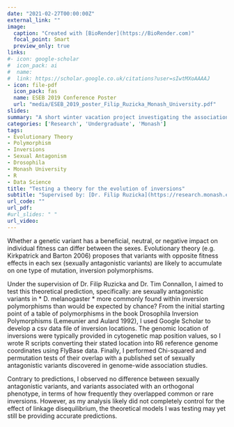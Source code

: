 ```yaml
---
date: "2021-02-27T00:00:00Z"
external_link: ""
image:
  caption: "Created with [BioRender](https://BioRender.com)"
  focal_point: Smart
  preview_only: true
links:
#- icon: google-scholar
#  icon_pack: ai
#  name: 
#  link: https://scholar.google.co.uk/citations?user=sIwtMXoAAAAJ
- icon: file-pdf
  icon_pack: fas
  name: ESEB 2019 Conference Poster
  url: "media/ESEB_2019_poster_Filip_Ruzicka_Monash_University.pdf" 
slides: 
summary: "A short winter vacation project investigating the association between inversions and sexually antagonistic genes, supervised by: [Dr. Filip Ruzicka](https://orcid.org/0000-0001-9089-624X) and [Dr. Tim Connallon](https://connallonresearch.wordpress.com/) (June 2019)  "
categories: ['Research', 'Undergraduate', 'Monash']
tags:
- Evolutionary Theory
- Polymorphism
- Inversions
- Sexual Antagonism
- Drosophila
- Monash University
- R
- Data Science
title: "Testing a theory for the evolution of inversions"
subtitle: "Supervised by: [Dr. Filip Ruzicka](https://research.monash.edu/en/persons/filip-ruzicka) and [Dr. Tim Connallon](https://connallonresearch.wordpress.com/)"
url_code: ""
url_pdf: 
#url_slides: " "
url_video: 
---
```


Whether a genetic variant has a beneficial, neutral, or negative impact on individual fitness can differ between the sexes. Evolutionary theory (e.g. Kirkpatrick and Barton 2006) proposes that variants with opposite fitness effects in each sex (sexually antagonistic variants) are likely to accumulate on one type of mutation, inversion polymorphisms. 

Under the supervision of Dr. Filip Ruzicka and Dr. Tim Connallon, I aimed to test this theoretical prediction, specifically: are sexually antagonistic variants in * D. melanogaster * more commonly found within inversion polymorphisms than would be expected by chance? From the initial starting point of a table of polymorphisms in the book Drosophila Inversion Polymorphisms (Lemeunier and Aulard 1992), I used Google Scholar to develop a csv data file of inversion locations. The genomic location of inversions were typically provided in cytogenetic map position values, so I wrote R scripts converting their stated location into R6 reference genome coordinates using FlyBase data. Finally, I performed Chi-squared and permutation tests of their overlap with a published set of sexually antagonistic variants discovered in genome-wide association studies. 

Contrary to predictions, I observed no difference between sexually antagonistic variants, and variants associated with an orthogonal phenotype, in terms of how frequently they overlapped common or rare inversions. However, as my analysis likely did not completely control for the effect of linkage disequilibrium, the theoretical models I was testing may yet still be providing accurate predictions.


